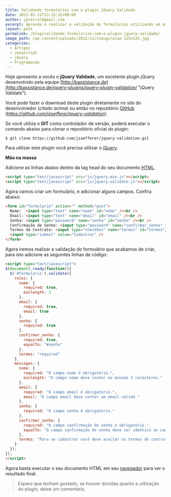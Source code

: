 ```yaml
---
title: Validando formulários com o plugin jQuery Validade
date: 2013-01-21T13:15:32+00:00
author: jpcercal@gmail.com
excerpt: Aprenda a realizar a validação de formulários utilizando um excelente plugin, conheça o  jQuery Validade desenvolvido pela equipe http://bassistance.de.
layout: post
permalink: /blog/validando-formularios-com-o-plugin-jquery-validade/
image_path: /wp-content/uploads/2012/11/inauguracao-125x125.jpg
categories:
  - Artigos
  - Javascript
  - jQuery
  - Programação
---
```


Hoje apresento a vocês o **jQuery Validade**, um excelente plugin jQuery desenvolvido pela equipe [http://bassistance.de](http://bassistance.de/jquery-plugins/jquery-plugin-validation/ "jQuery Validate").

Você pode fazer o download deste plugin diretamente no site do desenvolvedor (_citado acima_) ou então no repositório [GitHub](http://sistemas.cekurte.com/blog/git-hub-atinge-tres-milhoes-de-usuarios/ "Git Hub atinge 3 milhões de usuários") (_https://github.com/jzaefferer/jquery-validation_).

Se você utiliza o **GIT** como controlador de versão, poderá executar o comando abaixo para clonar o repositório oficial do plugin:

```shell
$ git clone https://github.com/jzaefferer/jquery-validation.git
```

Para utilizar este plugin você precisa utilizar o [jQuery](http://jquery.com/ "jQuery").

**Mão na massa**

Adicione as linhas abaixo dentro da tag head do seu documento [HTML](http://sistemas.cekurte.com/blog/aprenda-o-basico-sobre-html/ "Aprenda o básico sobre HTML").

```html
<script type="text/javascript" src="js/jquery.min.js"></script>
<script type="text/javascript" src="js/jquery.validate.js"></script>
```

Agora vamos criar um formulário, e adicionar alguns campos. Confira abaixo:

```html
<form id="formulario" action="" method="post">
  Nome:  <input type="text" name="nome" id="nome" /><br />
  Email: <input type="text" name="email" id="email" /><br />
  Senha: <input type="password" name="senha" id="senha" /><br />
  Confirmação de Senha: <input type="password" name="confirmar_senha" id="confirmar_senha" /><br />
  Termos de Contrato: <input type="checkbox" name="termos" id="termos"/><br />
  <input type="submit" value="Cadastrar" />
</form>
```

Agora iremos realizar a validação do formulário que acabamos de criar, para isto adicione as seguintes linhas de código:

```html
<script type="text/javascript">
$(document).ready(function(){
  $('#formulario').validate({
    rules: {
      nome: {
        required: true,
        minlength: 3
      },
      email: {
        required: true,
        email: true
      },
      senha: {
        required: true
      },
      confirmar_senha: {
        required: true,
        equalTo: "#senha"
      },
      termos: "required"
    },
    messages: {
      nome: {
        required: "O campo nome é obrigatório.",
        minlength: "O campo nome deve conter no mínimo 3 caracteres."
      },
      email: {
        required: "O campo email é obrigatório.",
        email: "O campo email deve conter um email válido."
      },
      senha: {
        required: "O campo senha é obrigatório."
      },
      confirmar_senha: {
        required: "O campo confirmação de senha é obrigatório.",
        equalTo: "O campo confirmação de senha deve ser identico ao campo senha."
      },
      termos: "Para se cadastrar você deve aceitar os termos de contrato."
    }
  });
});
</script>
```

Agora basta executar o seu documento HTML em seu [navegador](http://sistemas.cekurte.com/blog/navegadores-ou-browsers/ "Navegadores ou Browsers") para ver o resultado final.

> Espero que tenham gostado, se houver dúvidas quanto a utilização do plugin, deixe um comentário.
